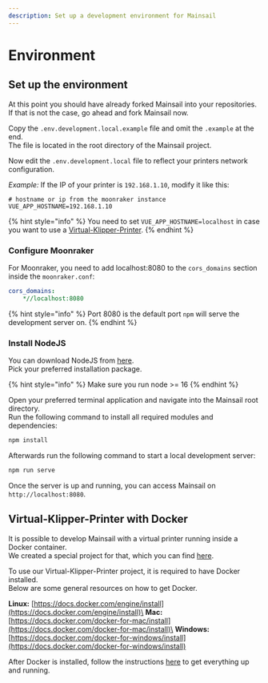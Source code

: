 ```yaml
---
description: Set up a development environment for Mainsail
---
```


# Environment

## Set up the environment <a href="#set-up-the-environment" id="set-up-the-environment"></a>

At this point you should have already forked Mainsail into your repositories.\
If that is not the case, go ahead and fork Mainsail now.

Copy the `.env.development.local.example` file and omit the `.example` at the end.\
The file is located in the root directory of the Mainsail project.

Now edit the `.env.development.local` file to reflect your printers network configuration.

_Example:_ If the IP of your printer is `192.168.1.10`, modify it like this:

```editorconfig
# hostname or ip from the moonraker instance
VUE_APP_HOSTNAME=192.168.1.10
```

{% hint style="info" %}
You need to set `VUE_APP_HOSTNAME=localhost` in case you want to use a [Virtual-Klipper-Printer](environment.md#virtual-klipper-printer-with-docker).
{% endhint %}

### Configure Moonraker <a href="#configure-moonraker" id="configure-moonraker"></a>

For Moonraker, you need to add localhost:8080 to the `cors_domains` section inside the `moonraker.conf`:

```yaml
cors_domains:
    *//localhost:8080
```

{% hint style="info" %}
Port 8080 is the default port `npm` will serve the development server on.
{% endhint %}

### Install NodeJS <a href="#install-nodejs" id="install-nodejs"></a>

You can download NodeJS from [here](https://nodejs.org/en/download).\
Pick your preferred installation package.

{% hint style="info" %}
Make sure you run node >= 16
{% endhint %}

Open your preferred terminal application and navigate into the Mainsail root directory.\
Run the following command to install all required modules and dependencies:

```bash
npm install
```

Afterwards run the following command to start a local development server:

```bash
npm run serve
```

Once the server is up and running, you can access Mainsail on `http://localhost:8080`.

## Virtual-Klipper-Printer with Docker <a href="#virtual-klipper-printer-with-docker" id="virtual-klipper-printer-with-docker"></a>

It is possible to develop Mainsail with a virtual printer running inside a Docker container.\
We created a special project for that, which you can find [here](https://github.com/mainsail-crew/virtual-klipper-printer).

To use our Virtual-Klipper-Printer project, it is required to have Docker installed.\
Below are some general resources on how to get Docker.

**Linux:** [https://docs.docker.com/engine/install](https://docs.docker.com/engine/install)\
**Mac:** [https://docs.docker.com/docker-for-mac/install](https://docs.docker.com/docker-for-mac/install)\
**Windows:** [https://docs.docker.com/docker-for-windows/install](https://docs.docker.com/docker-for-windows/install)



After Docker is installed, follow the instructions [here](https://github.com/mainsail-crew/virtual-klipper-printer#instructions) to get everything up and running.
